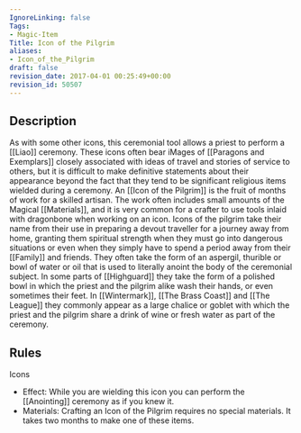 ```yaml
---
IgnoreLinking: false
Tags:
- Magic-Item
Title: Icon of the Pilgrim
aliases:
- Icon_of_the_Pilgrim
draft: false
revision_date: 2017-04-01 00:25:49+00:00
revision_id: 50507
---
```


## Description
As with some other icons, this ceremonial tool allows a priest to perform a [[Liao]] ceremony. These icons often bear iMages of [[Paragons and Exemplars]] closely associated with ideas of travel and stories of service to others, but it is difficult to make definitive statements about their appearance beyond the fact that they tend to be significant religious items wielded during a ceremony.
An [[Icon of the Pilgrim]] is the fruit of months of work for a skilled artisan. The work often includes small amounts of the Magical [[Materials]], and it is very common for a crafter to use tools inlaid with dragonbone when working on an icon. Icons of the pilgrim take their name from their use in preparing a devout traveller for a journey away from home, granting them spiritual strength when they must go into dangerous situations or even when they simply have to spend a period away from their [[Family]] and friends. They often take the form of an aspergil, thurible or bowl of water or oil that is used to literally anoint the body of the ceremonial subject. 
In some parts of [[Highguard]] they take the form of a polished bowl in which the priest and the pilgrim alike wash their hands, or even sometimes their feet. In [[Wintermark]], [[The Brass Coast]] and [[The League]] they commonly appear as a large chalice or goblet with which the priest and the pilgrim share a drink of wine or fresh water as part of the ceremony.
## Rules
Icons
* Effect: While you are wielding this icon you can perform the [[Anointing]] ceremony as if you knew it.
* Materials: Crafting an Icon of the Pilgrim requires no special materials. It takes two months to make one of these items.